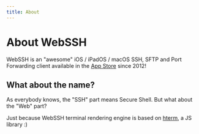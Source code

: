 ```yaml
---
title: About
---
```


# About WebSSH
WebSSH is an "awesome" iOS / iPadOS / macOS SSH, SFTP and Port Forwarding client available in the [App Store](https://apps.apple.com/us/app/webssh-ssh-client/id497714887) since 2012!

## What about the name?
As everybody knows, the "SSH" part means Secure Shell. But what about the "Web" part?

Just because WebSSH terminal rendering engine is based on [hterm](https://github.com/chromium/hterm), a JS library :)